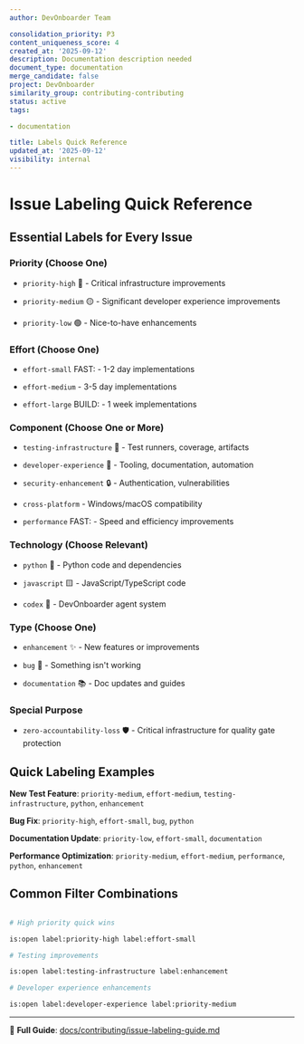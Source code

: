 ```yaml
---
author: DevOnboarder Team

consolidation_priority: P3
content_uniqueness_score: 4
created_at: '2025-09-12'
description: Documentation description needed
document_type: documentation
merge_candidate: false
project: DevOnboarder
similarity_group: contributing-contributing
status: active
tags:

- documentation

title: Labels Quick Reference
updated_at: '2025-09-12'
visibility: internal
---
```


# Issue Labeling Quick Reference

## Essential Labels for Every Issue

### Priority (Choose One)

- `priority-high` 🔴 - Critical infrastructure improvements

- `priority-medium` 🟡 - Significant developer experience improvements

- `priority-low` 🟢 - Nice-to-have enhancements

### Effort (Choose One)

- `effort-small` FAST: - 1-2 day implementations

- `effort-medium`  - 3-5 day implementations

- `effort-large` BUILD: - 1 week implementations

### Component (Choose One or More)

- `testing-infrastructure` 🧪 - Test runners, coverage, artifacts

- `developer-experience` 👨‍ - Tooling, documentation, automation

- `security-enhancement` 🔒 - Authentication, vulnerabilities

- `cross-platform`  - Windows/macOS compatibility

- `performance` FAST: - Speed and efficiency improvements

### Technology (Choose Relevant)

- `python` 🐍 - Python code and dependencies

- `javascript` 🟨 - JavaScript/TypeScript code

- `codex` 🤖 - DevOnboarder agent system

### Type (Choose One)

- `enhancement` ✨ - New features or improvements

- `bug` 🐛 - Something isn't working

- `documentation` 📚 - Doc updates and guides

### Special Purpose

- `zero-accountability-loss` 🛡️ - Critical infrastructure for quality gate protection

## Quick Labeling Examples

**New Test Feature**: `priority-medium`, `effort-medium`, `testing-infrastructure`, `python`, `enhancement`

**Bug Fix**: `priority-high`, `effort-small`, `bug`, `python`

**Documentation Update**: `priority-low`, `effort-small`, `documentation`

**Performance Optimization**: `priority-medium`, `effort-medium`, `performance`, `python`, `enhancement`

## Common Filter Combinations

```bash

# High priority quick wins

is:open label:priority-high label:effort-small

# Testing improvements

is:open label:testing-infrastructure label:enhancement

# Developer experience enhancements

is:open label:developer-experience label:priority-medium

```

---

📖 **Full Guide**: [docs/contributing/issue-labeling-guide.md](issue-labeling-guide.md)
